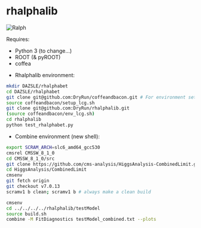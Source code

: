 # rhalphalib

![Ralph](https://upload.wikimedia.org/wikipedia/en/thumb/1/14/Ralph_Wiggum.png/220px-Ralph_Wiggum.png)

Requires:
  - Python 3 (to change...)
  - ROOT (& pyROOT)
  - coffea

  * Rhalphalib environment:
  ```bash
  mkdir DAZSLE/rhalphabet
  cd DAZSLE/rhalphabet
  git clone git@github.com:DryRun/coffeandbacon.git # For environment setup script
  source coffeandbacon/setup_lcg.sh
  git clone git@github.com:DryRun/rhalphalib.git
  (source coffeandbacon/env_lcg.sh)
  cd rhalphalib
  python test_rhalphabet.py
  ```
  * Combine environment (new shell):
  ```bash
  export SCRAM_ARCH=slc6_amd64_gcc530
  cmsrel CMSSW_8_1_0
  cd CMSSW_8_1_0/src
  git clone https://github.com/cms-analysis/HiggsAnalysis-CombinedLimit.git HiggsAnalysis/CombinedLimit
  cd HiggsAnalysis/CombinedLimit
  cmsenv
  git fetch origin
  git checkout v7.0.13
  scramv1 b clean; scramv1 b # always make a clean build

  cmsenv
  cd ../../../../rhalphalib/testModel
  source build.sh
  combine -M FitDiagnostics testModel_combined.txt --plots
  ```
